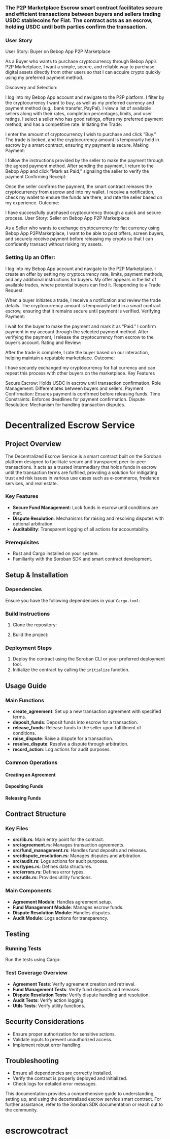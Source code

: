 ### The P2P Marketplace Escrow smart contract facilitates secure and efficient transactions between buyers and sellers trading USDC stablecoins for Fiat. The contract acts as an escrow, holding USDC until both parties confirm the transaction.

### User Story

User Story: Buyer on Bebop App P2P Marketplace

As a Buyer who wants to purchase cryptocurrency through Bebop App’s P2P Marketplace, I want a simple, secure, and reliable way to purchase digital assets directly from other users so that I can acquire crypto quickly using my preferred payment method.

Discovery and Selection:

I log into my Bebop App account and navigate to the P2P platform.
I filter by the cryptocurrency I want to buy, as well as my preferred currency and payment method (e.g., bank transfer, PayPal).
I view a list of available sellers along with their rates, completion percentages, limits, and user ratings.
I select a seller who has good ratings, offers my preferred payment method, and has a competitive rate.
Initiating the Trade:

I enter the amount of cryptocurrency I wish to purchase and click “Buy.”
The trade is locked, and the cryptocurrency amount is temporarily held in escrow by a smart contract, ensuring my payment is secure.
Making Payment:

I follow the instructions provided by the seller to make the payment through the agreed payment method.
After sending the payment, I return to the Bebop App and click “Mark as Paid,” signaling the seller to verify the payment
Confirming Receipt:

Once the seller confirms the payment, the smart contract releases the cryptocurrency from escrow and into my wallet.
I receive a notification, check my wallet to ensure the funds are there, and rate the seller based on my experience.
Outcome:

I have successfully purchased cryptocurrency through a quick and secure process.
User Story: Seller on Bebop App P2P Marketplace

As a Seller who wants to exchange cryptocurrency for fiat currency using Bebop App P2PMarketplace, I want to be able to post offers, screen buyers, and securely receive payment before releasing my crypto so that I can confidently transact without risking my assets.

### Setting Up an Offer:

I log into my Bebop App account and navigate to the P2P Marketplace.
I create an offer by setting my cryptocurrency rate, limits, payment methods, and any additional instructions for buyers.
My offer appears in the list of available trades, where potential buyers can find it.
Responding to a Trade Request:

When a buyer initiates a trade, I receive a notification and review the trade details.
The cryptocurrency amount is temporarily held in a smart contract escrow, ensuring that it remains secure until payment is verified.
Verifying Payment:

I wait for the buyer to make the payment and mark it as “Paid.”
I confirm payment in my account through the selected payment method.
After verifying the payment, I release the cryptocurrency from escrow to the buyer’s account.
Rating and Review:

After the trade is complete, I rate the buyer based on our interaction, helping maintain a reputable marketplace.
Outcome:

I have securely exchanged my cryptocurrency for fiat currency and can repeat this process with other buyers on the marketplace.
Key Features

Secure Escrow: Holds USDC in escrow until transaction confirmation.
Role Management: Differentiates between buyers and sellers.
Payment Confirmation: Ensures payment is confirmed before releasing funds.
Time Constraints: Enforces deadlines for payment confirmation.
Dispute Resolution: Mechanism for handling transaction disputes.



# Decentralized Escrow Service

## Project Overview

The Decentralized Escrow Service is a smart contract built on the Soroban platform designed to facilitate secure and transparent peer-to-peer transactions. It acts as a trusted intermediary that holds funds in escrow until the transaction terms are fulfilled, providing a solution for mitigating trust and risk issues in various use cases such as e-commerce, freelance services, and real estate.

### Key Features

- **Secure Fund Management**: Lock funds in escrow until conditions are met.
- **Dispute Resolution**: Mechanisms for raising and resolving disputes with optional arbitration.
- **Auditability**: Transparent logging of all actions for accountability.

### Prerequisites

- Rust and Cargo installed on your system.
- Familiarity with the Soroban SDK and smart contract development.

## Setup & Installation

### Dependencies

Ensure you have the following dependencies in your `Cargo.toml`:


### Build Instructions

1. Clone the repository:
   
2. Build the project:
   
### Deployment Steps

1. Deploy the contract using the Soroban CLI or your preferred deployment tool.
2. Initialize the contract by calling the `initialize` function.

## Usage Guide

### Main Functions

- **create_agreement**: Set up a new transaction agreement with specified terms.
- **deposit_funds**: Deposit funds into escrow for a transaction.
- **release_funds**: Release funds to the seller upon fulfillment of conditions.
- **raise_dispute**: Raise a dispute for a transaction.
- **resolve_dispute**: Resolve a dispute through arbitration.
- **record_action**: Log actions for audit purposes.

### Common Operations

#### Creating an Agreement


#### Depositing Funds


#### Releasing Funds


## Contract Structure

### Key Files

- **src/lib.rs**: Main entry point for the contract.
- **src/agreement.rs**: Manages transaction agreements.
- **src/fund_management.rs**: Handles fund deposits and releases.
- **src/dispute_resolution.rs**: Manages disputes and arbitration.
- **src/audit.rs**: Logs actions for audit purposes.
- **src/types.rs**: Defines data structures.
- **src/errors.rs**: Defines error types.
- **src/utils.rs**: Provides utility functions.

### Main Components

- **Agreement Module**: Handles agreement setup.
- **Fund Management Module**: Manages escrow funds.
- **Dispute Resolution Module**: Handles disputes.
- **Audit Module**: Logs actions for transparency.

## Testing

### Running Tests

Run the tests using Cargo:


### Test Coverage Overview

- **Agreement Tests**: Verify agreement creation and retrieval.
- **Fund Management Tests**: Verify fund deposits and releases.
- **Dispute Resolution Tests**: Verify dispute handling and resolution.
- **Audit Tests**: Verify action logging.
- **Utils Tests**: Verify utility functions.

## Security Considerations

- Ensure proper authorization for sensitive actions.
- Validate inputs to prevent unauthorized access.
- Implement robust error handling.

## Troubleshooting

- Ensure all dependencies are correctly installed.
- Verify the contract is properly deployed and initialized.
- Check logs for detailed error messages.

This documentation provides a comprehensive guide to understanding, setting up, and using the decentralized escrow service smart contract. For further assistance, refer to the Soroban SDK documentation or reach out to the community.
# escrowcotract
